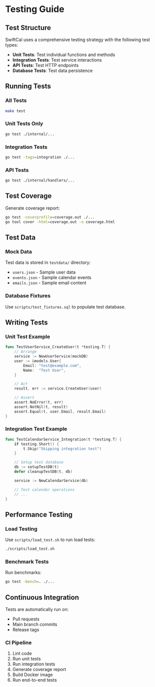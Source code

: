 # Testing Guide

## Test Structure

SwiftCal uses a comprehensive testing strategy with the following test types:

- **Unit Tests**: Test individual functions and methods
- **Integration Tests**: Test service interactions
- **API Tests**: Test HTTP endpoints
- **Database Tests**: Test data persistence

## Running Tests

### All Tests

```bash
make test
```

### Unit Tests Only

```bash
go test ./internal/...
```

### Integration Tests

```bash
go test -tags=integration ./...
```

### API Tests

```bash
go test ./internal/handlers/...
```

## Test Coverage

Generate coverage report:

```bash
go test -coverprofile=coverage.out ./...
go tool cover -html=coverage.out -o coverage.html
```

## Test Data

### Mock Data

Test data is stored in `testdata/` directory:

- `users.json` - Sample user data
- `events.json` - Sample calendar events
- `emails.json` - Sample email content

### Database Fixtures

Use `scripts/test_fixtures.sql` to populate test database.

## Writing Tests

### Unit Test Example

```go
func TestUserService_CreateUser(t *testing.T) {
    // Arrange
    service := NewUserService(mockDB)
    user := &models.User{
        Email: "test@example.com",
        Name:  "Test User",
    }

    // Act
    result, err := service.CreateUser(user)

    // Assert
    assert.NoError(t, err)
    assert.NotNil(t, result)
    assert.Equal(t, user.Email, result.Email)
}
```

### Integration Test Example

```go
func TestCalendarService_Integration(t *testing.T) {
    if testing.Short() {
        t.Skip("Skipping integration test")
    }

    // Setup test database
    db := setupTestDB(t)
    defer cleanupTestDB(t, db)

    service := NewCalendarService(db)

    // Test calendar operations
    // ...
}
```

## Performance Testing

### Load Testing

Use `scripts/load_test.sh` to run load tests:

```bash
./scripts/load_test.sh
```

### Benchmark Tests

Run benchmarks:

```bash
go test -bench=. ./...
```

## Continuous Integration

Tests are automatically run on:

- Pull requests
- Main branch commits
- Release tags

### CI Pipeline

1. Lint code
2. Run unit tests
3. Run integration tests
4. Generate coverage report
5. Build Docker image
6. Run end-to-end tests
